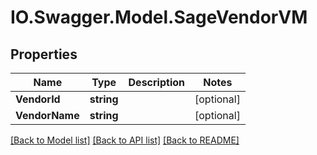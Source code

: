 # IO.Swagger.Model.SageVendorVM
## Properties

Name | Type | Description | Notes
------------ | ------------- | ------------- | -------------
**VendorId** | **string** |  | [optional] 
**VendorName** | **string** |  | [optional] 

[[Back to Model list]](../README.md#documentation-for-models) [[Back to API list]](../README.md#documentation-for-api-endpoints) [[Back to README]](../README.md)

